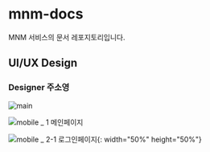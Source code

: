 # mnm-docs
MNM 서비스의 문서 레포지토리입니다.

## UI/UX Design
### Designer 주소영

<img src="https://user-images.githubusercontent.com/50647845/143025839-a751022e-aacc-4dbe-82fb-e5fb39822498.png" alt="main"/>
  
![mobile _ 1  메인페이지](https://user-images.githubusercontent.com/50647845/143025839-a751022e-aacc-4dbe-82fb-e5fb39822498.png)
  
![mobile _ 2-1  로그인페이지](https://user-images.githubusercontent.com/50647845/143026202-777a37df-9470-4147-8a21-4435761543a2.png){: width="50%" height="50%"}
